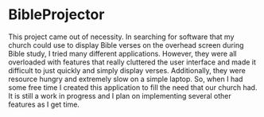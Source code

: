# BibleProjector

This project came out of necessity. In searching for software that my church could use to display Bible verses on the overhead screen during Bible study, I tried many different applications. However, they were all overloaded with features that really cluttered the user interface and made it difficult to just quickly and simply display verses. Additionally, they were resource hungry and extremely slow on a simple laptop. So, when I had some free time I created this application to fill the need that our church had. It is still a work in progress and I plan on implementing several other features as I get time.
